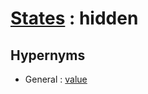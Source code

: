 # [States][1] : hidden

## Hypernyms

  - General : [value](/The_Basics/General/value.md)

[1]: README.md
